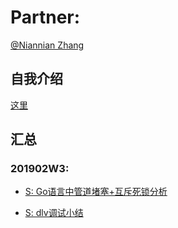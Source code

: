 # Partner:  

[@Niannian Zhang](https://github.com/OctopusLian)  

## 自我介绍  

[这里](../self-introduction/Zoctopus.md)  

## 汇总  

### 201902W3:  

- [S: Go语言中管道堵塞+互斥死锁分析]()  

- [S: dlv调试小结]()

